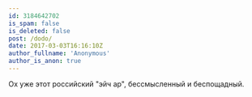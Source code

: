 ```yaml
---
id: 3184642702
is_spam: false
is_deleted: false
post: /dodo/
date: 2017-03-03T16:16:10Z
author_fullname: 'Anonymous'
author_is_anon: true
---
```


<p>Ох уже этот российский "эйч ар", бессмысленный и беспощадный.</p>
